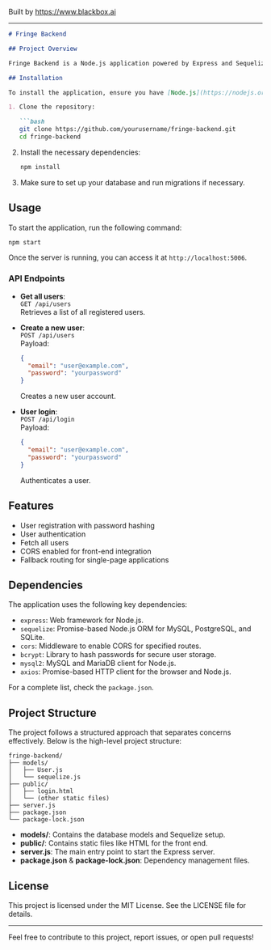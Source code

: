 
Built by https://www.blackbox.ai

---

```markdown
# Fringe Backend

## Project Overview

Fringe Backend is a Node.js application powered by Express and Sequelize that serves as the backend for the Fringe platform. It provides user management functionalities such as user registration, login, and fetching user details via RESTful API endpoints.

## Installation

To install the application, ensure you have [Node.js](https://nodejs.org/) installed. Then, follow these steps:

1. Clone the repository:

   ```bash
   git clone https://github.com/yourusername/fringe-backend.git
   cd fringe-backend
   ```

2. Install the necessary dependencies:

   ```bash
   npm install
   ```

3. Make sure to set up your database and run migrations if necessary.

## Usage

To start the application, run the following command:

```bash
npm start
```

Once the server is running, you can access it at `http://localhost:5006`.

### API Endpoints

- **Get all users**:  
  `GET /api/users`  
  Retrieves a list of all registered users.

- **Create a new user**:  
  `POST /api/users`  
  Payload:
  ```json
  {
    "email": "user@example.com",
    "password": "yourpassword"
  }
  ```
  Creates a new user account.

- **User login**:  
  `POST /api/login`  
  Payload:
  ```json
  {
    "email": "user@example.com",
    "password": "yourpassword"
  }
  ```
  Authenticates a user.

## Features

- User registration with password hashing
- User authentication
- Fetch all users
- CORS enabled for front-end integration
- Fallback routing for single-page applications

## Dependencies

The application uses the following key dependencies:

- `express`: Web framework for Node.js.
- `sequelize`: Promise-based Node.js ORM for MySQL, PostgreSQL, and SQLite.
- `cors`: Middleware to enable CORS for specified routes.
- `bcrypt`: Library to hash passwords for secure user storage.
- `mysql2`: MySQL and MariaDB client for Node.js.
- `axios`: Promise-based HTTP client for the browser and Node.js.

For a complete list, check the `package.json`.

## Project Structure

The project follows a structured approach that separates concerns effectively. Below is the high-level project structure:

```
fringe-backend/
├── models/
│   ├── User.js
│   └── sequelize.js
├── public/
│   ├── login.html
│   └── (other static files)
├── server.js
├── package.json
└── package-lock.json
```

- **models/**: Contains the database models and Sequelize setup.
- **public/**: Contains static files like HTML for the front end.
- **server.js**: The main entry point to start the Express server.
- **package.json** & **package-lock.json**: Dependency management files.

## License

This project is licensed under the MIT License. See the LICENSE file for details.

---

Feel free to contribute to this project, report issues, or open pull requests!
```